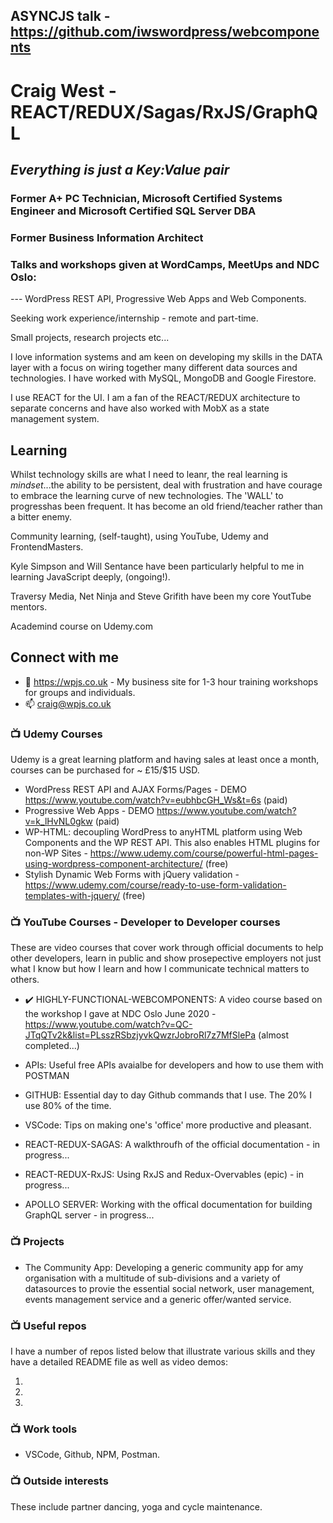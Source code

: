 <!--![TECH](https://images.unsplash.com/photo-1519389950473-47ba0277781c?ixlib=rb-1.2.1&ixid=eyJhcHBfaWQiOjEyMDd9&auto=format&fit=crop&w=1350&q=80)-->
## ASYNCJS talk - https://github.com/iwswordpress/webcomponents

# Craig West - REACT/REDUX/Sagas/RxJS/GraphQL
## *Everything is just a Key:Value pair*
### Former A+ PC Technician, Microsoft Certified Systems Engineer and Microsoft Certified SQL Server DBA
### Former Business Information Architect
### Talks and workshops given at WordCamps, MeetUps and NDC Oslo:
   --- WordPress REST API, Progressive Web Apps and Web Components.

Seeking work experience/internship - remote and part-time.

Small projects, research projects etc...

I love information systems and am keen on developing my skills in the DATA layer with a focus on wiring together many different data sources and technologies. I have worked with MySQL, MongoDB and Google Firestore.

I use REACT for the UI. I am a fan of the REACT/REDUX architecture to separate concerns and have also worked with MobX as a state management system.

## Learning

Whilst technology skills are what I need to leanr, the real learning is *mindset*...the ability to be persistent, deal with frustration and have courage to embrace the learning curve of new technologies. The 'WALL' to progresshas been frequent. It has become an old friend/teacher rather than a bitter enemy.

Community learning, (self-taught), using YouTube, Udemy and FrontendMasters. 

Kyle Simpson and Will Sentance have been particularly helpful to me in learning JavaScript deeply, (ongoing!).

Traversy Media, Net Ninja and Steve Grifith have been my core YoutTube mentors.

Academind course on Udemy.com

## Connect with me
- 👯 https://wpjs.co.uk - My business site for 1-3 hour training workshops for groups and individuals.
- 📫 craig@wpjs.co.uk

### 📺 Udemy Courses

Udemy is a great learning platform and having sales at least once a month, courses can be purchased for ~ £15/$15 USD.

- WordPress REST API and AJAX Forms/Pages - DEMO https://www.youtube.com/watch?v=eubhbcGH_Ws&t=6s (paid)
- Progressive Web Apps - DEMO https://www.youtube.com/watch?v=k_lHvNL0gkw (paid)
- WP-HTML: decoupling WordPress to anyHTML platform using Web Components and the WP REST API. This also enables HTML plugins for non-WP Sites - https://www.udemy.com/course/powerful-html-pages-using-wordpress-component-architecture/ (free)
- Stylish Dynamic Web Forms with jQuery validation - https://www.udemy.com/course/ready-to-use-form-validation-templates-with-jquery/ (free)


### 📺 YouTube Courses - Developer to Developer courses

These are video courses that cover work through official documents to help other developers, learn in public and show prosepective employers not just what I know but how I learn and how I communicate technical matters to others.

- :heavy_check_mark: HIGHLY-FUNCTIONAL-WEBCOMPONENTS: A video course based on the workshop I gave at NDC Oslo June 2020 - https://www.youtube.com/watch?v=QC-JTqQTv2k&list=PLsszRSbzjyvkQwzrJobroRl7z7MfSlePa (almost completed...)
- APIs: Useful free APIs avaialbe for developers and how to use them with POSTMAN
- GITHUB: Essential day to day Github commands that I use. The 20% I use 80% of the time.
- VSCode: Tips on making one's 'office' more productive and pleasant.
- REACT-REDUX-SAGAS: A walkthroufh of the official documentation - in progress... 
- REACT-REDUX-RxJS: Using RxJS and Redux-Overvables (epic) - in progress... 

- APOLLO SERVER: Working with the offical documentation for building GraphQL server - in progress... 


### 📺 Projects

- The Community App: Developing a generic community app for amy organisation with a multitude of sub-divisions and a variety of datasources to provie the essential social network, user management, events management service and a generic offer/wanted service.

### 📺 Useful repos

I have a number of repos listed below that illustrate various skills and they have a detailed README file as well as video demos:

1.
2.
3.

### 📺 Work tools

- VSCode, Github, NPM, Postman.

### 📺 Outside interests

These include partner dancing, yoga and cycle maintenance.
